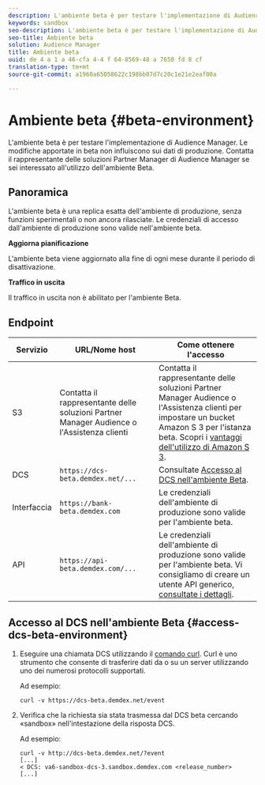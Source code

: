 ```yaml
---
description: L'ambiente beta è per testare l'implementazione di Audience Manager. Le modifiche apportate in beta non influiscono sui dati di produzione. Contatta il rappresentante delle soluzioni Partner Manager di Audience Manager se sei interessato all'utilizzo dell'ambiente Beta.
keywords: sandbox
seo-description: L'ambiente beta è per testare l'implementazione di Audience Manager. Le modifiche apportate in beta non influiscono sui dati di produzione. Contatta il rappresentante delle soluzioni Partner Manager di Audience Manager se sei interessato all'utilizzo dell'ambiente Beta.
seo-title: Ambiente beta
solution: Audience Manager
title: Ambiente beta
uuid: de 4 a 1 a 46-cfa 4-4 f 64-8569-48 a 7650 fd 8 cf
translation-type: tm+mt
source-git-commit: a1960a65058622c198bb07d7c20c1e21e2eaf00a

---
```



# Ambiente beta {#beta-environment}

L&#39;ambiente beta è per testare l&#39;implementazione di Audience Manager. Le modifiche apportate in beta non influiscono sui dati di produzione. Contatta il rappresentante delle soluzioni Partner Manager di Audience Manager se sei interessato all&#39;utilizzo dell&#39;ambiente Beta.

## Panoramica

L&#39;ambiente beta è una replica esatta dell&#39;ambiente di produzione, senza funzioni sperimentali o non ancora rilasciate. Le credenziali di accesso dall&#39;ambiente di produzione sono valide nell&#39;ambiente beta.

**Aggiorna pianificazione**

L&#39;ambiente beta viene aggiornato alla fine di ogni mese durante il periodo di disattivazione.

**Traffico in uscita**

Il traffico in uscita non è abilitato per l&#39;ambiente Beta.

<!-- 

Added re: AAM-30826.

 -->

## Endpoint



| Servizio | URL/Nome host | Come ottenere l&#39;accesso |
|--- |--- | --- |
| S3 | Contatta il rappresentante delle soluzioni Partner Manager Audience o l&#39;Assistenza clienti | Contatta il rappresentante delle soluzioni Partner Manager Audience o l&#39;Assistenza clienti per impostare un bucket Amazon S 3 per l&#39;istanza beta. Scopri i [vantaggi dell&#39;utilizzo di Amazon S 3](../reference/amazon-s3.md). |
| DCS | `https://dcs-beta.demdex.net/...` | Consultate [Accesso al DCS nell&#39;ambiente Beta](../reference/beta-environment.md#access-dcs-beta-environment). |
| Interfaccia | `https://bank-beta.demdex.com` | Le credenziali dell&#39;ambiente di produzione sono valide per l&#39;ambiente beta. |
| API | `https://api-beta.demdex.com/...` | Le credenziali dell&#39;ambiente di produzione sono valide per l&#39;ambiente beta. Vi consigliamo di creare un utente API generico, [consultate i dettagli](../api/rest-api-main/aam-api-getting-started.md#requirements). |

## Accesso al DCS nell&#39;ambiente Beta {#access-dcs-beta-environment}

1. Eseguire una chiamata DCS utilizzando il [comando curl](https://curl.haxx.se/docs/manpage.html). Curl è uno strumento che consente di trasferire dati da o su un server utilizzando uno dei numerosi protocolli supportati.

   Ad esempio:

   `curl -v https://dcs-beta.demdex.net/event`

1. Verifica che la richiesta sia stata trasmessa dal DCS beta cercando «sandbox» nell&#39;intestazione della risposta DCS.

   Ad esempio:

   ```
   curl -v http://dcs-beta.demdex.net/?event
   [...]
   < DCS: va6-sandbox-dcs-3.sandbox.demdex.com <release_number>
   [...]
   ```

<!--

1. Determine the load balancer's endpoint IP addresses.

   Run the `dig`  [command](https://en.wikipedia.org/wiki/Dig_(command)) to determine the IP address of the nearest load balancer. The `dig` command queries the Domain Name System and returns the name and IP addresses of the [!DNL Audience Manager] [!UICONTROL Data Collection Servers (DCS)].

   ```
   dig dcs-beta.demdex.net
   ...
   dcs-sandbox-1754093861.us-east-1.elb.amazonaws.com. 60 IN A 52.87.15.51
   dcs-sandbox-1754093861.us-east-1.elb.amazonaws.com. 60 IN A 50.16.150.8
   dcs-sandbox-1754093861.us-east-1.elb.amazonaws.com. 60 IN A 52.2.228.100
   ```

2. Using one of the addresses in the above table, add a static DNS entry in the [!DNL /etc/hosts] file.

   On Windows, modify [!DNL c:\WINDOWS\system32\drivers\etc\hosts].

   For example:

   [!DNL 52.87.15.51 *`samplepartner`*.demdex.net]

   >[!NOTE]
   >
   >The addresses change occasionally, so you must keep your [!DNL /etc/hosts] file up to date.

   Additionally, if you need to set up ID synchronization, you must add a similar entry for [!DNL dpm.demdex.net.]

   [!DNL 52.87.15.51 dpm.demdex.net]. 

3. Make a DCS call, using the `curl` [command](https://curl.haxx.se/docs/manpage.html). Curl is a tool to transfer data from or to a server, using one of many supported protocols.

   For example:

   [!DNL https://<domain>/event?product=camera] 

4. Verify that your request was served by the beta DCS by looking for "sandbox" in the DCS response header.

   For example:

   ```
   curl -v https://dcs-beta.demdex.net/?event
   [...]
   < DCS: va6-sandbox-dcs-3.sandbox.demdex.com <release_number>
   [...]
   ```

   -->